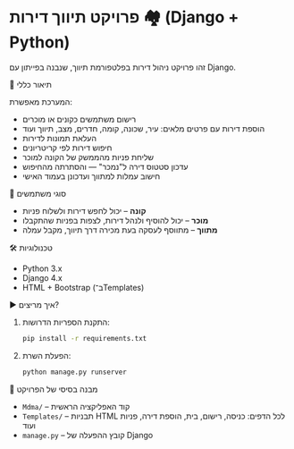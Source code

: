 # פרויקט תיווך דירות 🏘️ (Django + Python)

זהו פרויקט ניהול דירות בפלטפורמת תיווך, שנבנה בפייתון עם Django.

 🎯 תיאור כללי

המערכת מאפשרת:

- רישום משתמשים כקונים או מוכרים
- הוספת דירות עם פרטים מלאים: עיר, שכונה, קומה, חדרים, מצב, תיווך ועוד
- העלאת תמונות לדירות
- חיפוש דירות לפי קריטריונים
- שליחת פניות מהממשק של הקונה למוכר
- עדכון סטטוס דירה ל"נמכר" — והסתרתה מהחיפוש
- חישוב עמלות למתווך ועדכונן בעמוד האישי

 👤 סוגי משתמשים

- **קונה** – יכול לחפש דירות ולשלוח פניות
- **מוכר** – יכול להוסיף ולנהל דירות, לצפות בפניות שהתקבלו
- **מתווך** – מתווסף לעסקה בעת מכירה דרך תיווך, מקבל עמלה

 🛠️ טכנולוגיות

- Python 3.x
- Django 4.x
- HTML + Bootstrap (ב־Templates)

 ▶️ איך מריצים?

1. התקנת הספריות הדרושות:
   ```bash
   pip install -r requirements.txt
   ```

2. הפעלת השרת:
   ```bash
   python manage.py runserver
   ```

 📁 מבנה בסיסי של הפרויקט

- `Mdma/` – קוד האפליקציה הראשית
- `Templates/` – תבניות HTML לכל הדפים: כניסה, רישום, בית, הוספת דירה, פניות ועוד
- `manage.py` – קובץ ההפעלה של Django

